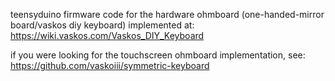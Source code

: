 teensyduino firmware code for the hardware ohmboard (one-handed-mirror board/vaskos diy keyboard) implemented at:
https://wiki.vaskos.com/Vaskos_DIY_Keyboard

if you were looking for the touchscreen ohmboard implementation, see:
https://github.com/vaskoiii/symmetric-keyboard
